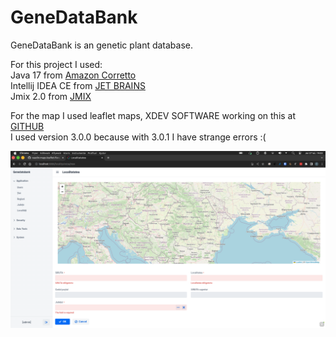 # GeneDataBank
GeneDataBank is an genetic plant database.
  
For this project I used:  
Java 17 from [Amazon Corretto](https://aws.amazon.com/corretto/?filtered-posts.sort-by=item.additionalFields.createdDate&filtered-posts.sort-order=desc)  
Intellij IDEA CE from [JET BRAINS](https://www.jetbrains.com/idea/)   
Jmix 2.0 from [JMIX](https://www.jmix.io//)  

For the map I used leaflet maps, XDEV SOFTWARE working on this at [GITHUB](https://github.com/xdev-software/vaadin-maps-leaflet-flow)   
I used version 3.0.0 because with 3.0.1 I have strange errors :(
  
![Screenshoot](./img/Jmix_with_map.png)
